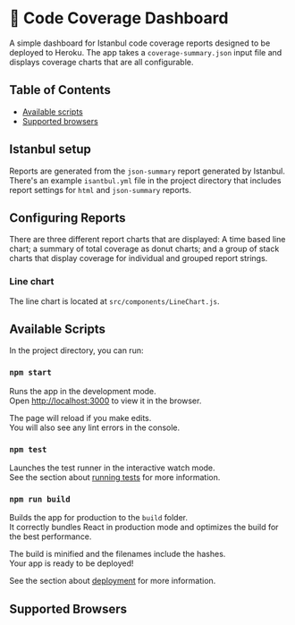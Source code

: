 # 🚦 Code Coverage Dashboard

A simple dashboard for Istanbul code coverage reports designed to be deployed to Heroku. The app takes a `coverage-summary.json` input file and displays coverage charts that are all configurable.

## Table of Contents

- [Available scripts](#available-scripts)
- [Supported browsers](#supported-browsers)

## Istanbul setup

Reports are generated from the `json-summary` report generated by Istanbul. There's an example `isantbul.yml` file in the project directory that includes report settings for `html` and `json-summary` reports.

## Configuring Reports

There are three different report charts that are displayed: A time based line chart; a summary of total coverage as donut charts; and a group of stack charts that display coverage for individual and grouped report strings.

### Line chart

The line chart is located at `src/components/LineChart.js`.

## Available Scripts

In the project directory, you can run:

### `npm start`

Runs the app in the development mode.<br>
Open [http://localhost:3000](http://localhost:3000) to view it in the browser.

The page will reload if you make edits.<br>
You will also see any lint errors in the console.

### `npm test`

Launches the test runner in the interactive watch mode.<br>
See the section about [running tests](#running-tests) for more information.

### `npm run build`

Builds the app for production to the `build` folder.<br>
It correctly bundles React in production mode and optimizes the build for the best performance.

The build is minified and the filenames include the hashes.<br>
Your app is ready to be deployed!

See the section about [deployment](#deployment) for more information.

## Supported Browsers
